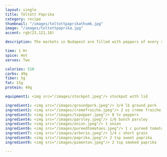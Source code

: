 ```yaml
---
layout: single
title: Töltött Paprika
category: recipe
thumbnail: "/images/toltottpaprikathumb.jpg"
image: "/images/toltottpaprika.jpg"
accent: rgb(23,121,18)

description: The markets in Budapest are filled with peppers of every shape, size and color. We've used tölteni való paprika; commonly known as TV peppers in Hungary and stuffed them with pork, rice and onions and cooked them in a smoked paprika tomato sauce.

time: 1 Hr
spice: Hot
serves: Two

calories: 510
carbs: 49g
fiber: 5g
fat: 15g
protein: 49g

equipment1: <img src="/images/stockpot.jpeg"/> stockpot with lid

ingredient1: <img src="/images/groundpork.jpeg"/> 3/4 lb ground pork
ingredient2: <img src="/images/cremefraiche.jpeg"/> 2 oz creme fraiche or sour cream
ingredient3: <img src="/images/tvpepper.jpeg"/> 8 tv peppers
ingredient4: <img src="/images/parsley.jpeg"/> 1/6 bunch parsley
ingredient5: <img src="/images/onion.jpeg"/> 1 onion
ingredient6: <img src="/images/pureedtomatoes.jpeg"/> 1 c pureed tomatoes
ingredient7: <img src="/images/arborio.jpeg"/> 1/4 c short grain
ingredient8: <img src="/images/paprika.jpeg"/> 2 tsp sweet paprika
ingredient9: <img src="/images/pimenton.jpeg"/> 2 tsp smoked paprika

---
```


